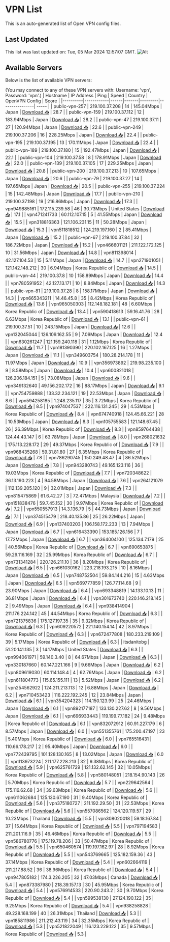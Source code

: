 # VPN List

This is an auto-generated list of Open VPN config files.

## Last Updated

This list was last updated on: Tue, 05 Mar 2024 12:57:07 GMT.
![Alt](https://repobeats.axiom.co/api/embed/186b98318ef1479477931607c1ad7d823f12451f.svg "Repobeats analytics image")

## Available Servers

Below is the list of available VPN servers:

(You may connect to any of these VPN servers with: Username: 'vpn', Password: 'vpn'.)
| Hostname | IP Address | Ping | Speed | Country | OpenVPN Config | Score |
|----------|------------|------|-------|---------|----------------| ----- |
| public-vpn-257 | 219.100.37.208 | 14 | 145.04Mbps | Japan | [Download 📥](./configs/server_0_JP.ovpn) | 28.7 |
| public-vpn-159 | 219.100.37.112 | 12 | 183.94Mbps | Japan | [Download 📥](./configs/server_1_JP.ovpn) | 28.2 |
| public-vpn-47 | 219.100.37.11 | 27 | 120.94Mbps | Japan | [Download 📥](./configs/server_2_JP.ovpn) | 22.6 |
| public-vpn-249 | 219.100.37.206 | 16 | 228.25Mbps | Japan | [Download 📥](./configs/server_3_JP.ovpn) | 22.4 |
| public-vpn-195 | 219.100.37.195 | 13 | 170.11Mbps | Japan | [Download 📥](./configs/server_4_JP.ovpn) | 22.4 |
| public-vpn-189 | 219.100.37.180 | 15 | 192.47Mbps | Japan | [Download 📥](./configs/server_5_JP.ovpn) | 22.1 |
| public-vpn-104 | 219.100.37.58 | 8 | 178.91Mbps | Japan | [Download 📥](./configs/server_6_JP.ovpn) | 22.0 |
| public-vpn-139 | 219.100.37.105 | 17 | 229.25Mbps | Japan | [Download 📥](./configs/server_7_JP.ovpn) | 20.8 |
| public-vpn-200 | 219.100.37.213 | 10 | 107.65Mbps | Japan | [Download 📥](./configs/server_8_JP.ovpn) | 20.6 |
| public-vpn-79 | 219.100.37.27 | 14 | 197.65Mbps | Japan | [Download 📥](./configs/server_9_JP.ovpn) | 20.5 |
| public-vpn-255 | 219.100.37.224 | 15 | 142.48Mbps | Japan | [Download 📥](./configs/server_10_JP.ovpn) | 17.7 |
| public-vpn-210 | 219.100.37.198 | 19 | 216.86Mbps | Japan | [Download 📥](./configs/server_11_JP.ovpn) | 17.3 |
| vpn949885161 | 172.115.239.58 | 46 | 30.73Mbps | United States | [Download 📥](./configs/server_12_US.ovpn) | 17.1 |
| vpn471241733 | 60.112.107.15 | 5 | 41.55Mbps | Japan | [Download 📥](./configs/server_13_JP.ovpn) | 15.5 |
| vpn318816363 | 121.106.231.15 | 11 | 50.28Mbps | Japan | [Download 📥](./configs/server_14_JP.ovpn) | 15.3 |
| vpn511818512 | 124.219.197.160 | 2 | 85.41Mbps | Japan | [Download 📥](./configs/server_15_JP.ovpn) | 15.2 |
| public-vpn-67 | 219.100.37.84 | 32 | 186.72Mbps | Japan | [Download 📥](./configs/server_16_JP.ovpn) | 15.2 |
| vpn466601121 | 211.122.172.125 | 10 | 31.56Mbps | Japan | [Download 📥](./configs/server_17_JP.ovpn) | 14.8 |
| vpn811398014 | 42.127.104.53 | 15 | 5.11Mbps | Japan | [Download 📥](./configs/server_18_JP.ovpn) | 14.7 |
| vpn271901051 | 121.142.148.212 | 30 | 6.94Mbps | Korea Republic of | [Download 📥](./configs/server_19_KR.ovpn) | 14.5 |
| public-vpn-44 | 219.100.37.8 | 10 | 158.89Mbps | Japan | [Download 📥](./configs/server_20_JP.ovpn) | 14.4 |
| vpn780591952 | 42.127.13.171 | 10 | 8.84Mbps | Japan | [Download 📥](./configs/server_21_JP.ovpn) | 14.3 |
| public-vpn-81 | 219.100.37.28 | 8 | 158.17Mbps | Japan | [Download 📥](./configs/server_22_JP.ovpn) | 14.3 |
| vpn665343211 | 14.46.45.8 | 35 | 8.42Mbps | Korea Republic of | [Download 📥](./configs/server_23_KR.ovpn) | 13.6 |
| vpn965050303 | 112.148.182.181 | 48 | 6.60Mbps | Korea Republic of | [Download 📥](./configs/server_24_KR.ovpn) | 13.4 |
| vpn590418613 | 59.16.41.76 | 28 | 6.63Mbps | Korea Republic of | [Download 📥](./configs/server_25_KR.ovpn) | 13.1 |
| public-vpn-61 | 219.100.37.51 | 10 | 243.15Mbps | Japan | [Download 📥](./configs/server_26_JP.ovpn) | 12.6 |
| vpn132045044 | 126.109.162.55 | 9 | 7.09Mbps | Japan | [Download 📥](./configs/server_27_JP.ovpn) | 12.4 |
| vpn630261247 | 121.159.240.118 | 31 | 1.12Mbps | Korea Republic of | [Download 📥](./configs/server_28_KR.ovpn) | 11.7 |
| vpn181390390 | 220.102.167.125 | 16 | 1.27Mbps | Japan | [Download 📥](./configs/server_29_JP.ovpn) | 11.1 |
| vpn349603754 | 180.28.214.178 | 11 | 11.97Mbps | Japan | [Download 📥](./configs/server_30_JP.ovpn) | 10.9 |
| vpn356973892 | 219.98.235.100 | 9 | 8.58Mbps | Japan | [Download 📥](./configs/server_31_JP.ovpn) | 10.4 |
| vpn600821018 | 126.206.184.151 | 5 | 73.08Mbps | Japan | [Download 📥](./configs/server_32_JP.ovpn) | 9.6 |
| vpn349132640 | 49.156.202.172 | 16 | 88.17Mbps | Japan | [Download 📥](./configs/server_33_JP.ovpn) | 9.1 |
| vpn754759888 | 133.32.234.121 | 19 | 22.53Mbps | Japan | [Download 📥](./configs/server_34_JP.ovpn) | 8.6 |
| vpn594258185 | 1.248.235.117 | 35 | 3.72Mbps | Korea Republic of | [Download 📥](./configs/server_35_KR.ovpn) | 8.5 |
| vpn974047537 | 222.116.131.245 | 29 | 4.53Mbps | Korea Republic of | [Download 📥](./configs/server_36_KR.ovpn) | 8.4 |
| vpn674740918 | 124.45.66.221 | 28 | 10.53Mbps | Japan | [Download 📥](./configs/server_37_JP.ovpn) | 8.3 |
| vpn105755583 | 121.148.67.45 | 26 | 26.39Mbps | Korea Republic of | [Download 📥](./configs/server_38_KR.ovpn) | 8.3 |
| vpn859764438 | 124.44.43.147 | 6 | 63.78Mbps | Japan | [Download 📥](./configs/server_39_JP.ovpn) | 8.0 |
| vpn268021632 | 175.113.228.172 | 29 | 49.37Mbps | Korea Republic of | [Download 📥](./configs/server_40_KR.ovpn) | 7.9 |
| vpn968435268 | 59.31.81.80 | 27 | 6.35Mbps | Korea Republic of | [Download 📥](./configs/server_41_KR.ovpn) | 7.8 |
| vpn786290745 | 150.249.48.47 | 4 | 86.52Mbps | Japan | [Download 📥](./configs/server_42_JP.ovpn) | 7.8 |
| vpn943280743 | 49.165.123.116 | 36 | 19.03Mbps | Korea Republic of | [Download 📥](./configs/server_43_KR.ovpn) | 7.7 |
| vpn720348622 | 36.13.190.223 | 4 | 94.58Mbps | Japan | [Download 📥](./configs/server_44_JP.ovpn) | 7.6 |
| vpn264121079 | 112.139.205.120 | 9 | 32.01Mbps | Japan | [Download 📥](./configs/server_45_JP.ovpn) | 7.3 |
| vpn815475869 | 61.6.42.27 | 3 | 72.47Mbps | Malaysia | [Download 📥](./configs/server_46_MY.ovpn) | 7.2 |
| vpn151838476 | 59.7.45.152 | 30 | 9.97Mbps | Korea Republic of | [Download 📥](./configs/server_47_KR.ovpn) | 7.2 |
| vpn550557913 | 14.3.136.79 | 5 | 44.73Mbps | Japan | [Download 📥](./configs/server_48_JP.ovpn) | 7.1 |
| vpn374515479 | 218.40.135.86 | 25 | 26.22Mbps | Japan | [Download 📥](./configs/server_49_JP.ovpn) | 6.9 |
| vpn137403203 | 106.158.172.233 | 13 | 7.94Mbps | Japan | [Download 📥](./configs/server_50_JP.ovpn) | 6.7 |
| vpn616433390 | 153.185.126.156 | 7 | 17.72Mbps | Japan | [Download 📥](./configs/server_51_JP.ovpn) | 6.7 |
| vpn364004100 | 125.134.7.179 | 25 | 40.56Mbps | Korea Republic of | [Download 📥](./configs/server_52_KR.ovpn) | 6.7 |
| vpn690653875 | 59.29.116.169 | 32 | 25.99Mbps | Korea Republic of | [Download 📥](./configs/server_53_KR.ovpn) | 6.7 |
| vpn731341284 | 220.126.211.10 | 36 | 8.20Mbps | Korea Republic of | [Download 📥](./configs/server_54_KR.ovpn) | 6.5 |
| vpn661030162 | 223.218.193.215 | 10 | 8.16Mbps | Japan | [Download 📥](./configs/server_55_JP.ovpn) | 6.5 |
| vpn748752504 | 59.84.144.216 | 15 | 4.63Mbps | Japan | [Download 📥](./configs/server_56_JP.ovpn) | 6.5 |
| vpn569777859 | 126.77.114.68 | 9 | 23.90Mbps | Japan | [Download 📥](./configs/server_57_JP.ovpn) | 6.4 |
| vpn693348819 | 14.133.10.13 | 11 | 36.81Mbps | Japan | [Download 📥](./configs/server_58_JP.ovpn) | 6.4 |
| vpn301673740 | 220.146.218.145 | 2 | 9.49Mbps | Japan | [Download 📥](./configs/server_59_JP.ovpn) | 6.4 |
| vpn938414904 | 211.176.224.142 | 45 | 44.54Mbps | Korea Republic of | [Download 📥](./configs/server_60_KR.ovpn) | 6.3 |
| vpn721375836 | 175.127.197.35 | 35 | 9.32Mbps | Korea Republic of | [Download 📥](./configs/server_61_KR.ovpn) | 6.3 |
| vpn609220572 | 221.140.154.14 | 42 | 8.97Mbps | Korea Republic of | [Download 📥](./configs/server_62_KR.ovpn) | 6.3 |
| vpn672477808 | 180.233.219.109 | 39 | 5.17Mbps | Korea Republic of | [Download 📥](./configs/server_63_KR.ovpn) | 6.3 |
| itsdanitobg | 51.20.141.135 | 3 | 14.17Mbps | United States | [Download 📥](./configs/server_64_US.ovpn) | 6.3 |
| vpn994061971 | 59.140.3.40 | 8 | 64.67Mbps | Japan | [Download 📥](./configs/server_65_JP.ovpn) | 6.3 |
| vpn330187660 | 60.147.221.166 | 9 | 9.66Mbps | Japan | [Download 📥](./configs/server_66_JP.ovpn) | 6.2 |
| vpn809619030 | 60.114.148.4 | 4 | 62.76Mbps | Japan | [Download 📥](./configs/server_67_JP.ovpn) | 6.2 |
| vpn611804773 | 115.65.155.111 | 13 | 5.52Mbps | Japan | [Download 📥](./configs/server_68_JP.ovpn) | 6.2 |
| vpn254562922 | 124.211.213.113 | 12 | 6.88Mbps | Japan | [Download 📥](./configs/server_69_JP.ovpn) | 6.2 |
| vpn710453423 | 116.222.192.245 | 12 | 23.84Mbps | Japan | [Download 📥](./configs/server_70_JP.ovpn) | 6.1 |
| vpn354204323 | 114.150.123.99 | 25 | 24.46Mbps | Japan | [Download 📥](./configs/server_71_JP.ovpn) | 6.1 |
| vpn892177187 | 133.130.227.62 | 8 | 9.56Mbps | Japan | [Download 📥](./configs/server_72_JP.ovpn) | 6.1 |
| vpn696933443 | 119.199.77.182 | 24 | 9.48Mbps | Korea Republic of | [Download 📥](./configs/server_73_KR.ovpn) | 6.1 |
| vpn832072912 | 60.91.227.179 | 6 | 8.57Mbps | Japan | [Download 📥](./configs/server_74_JP.ovpn) | 6.0 |
| vpn551355761 | 175.200.47.197 | 23 | 5.40Mbps | Korea Republic of | [Download 📥](./configs/server_75_KR.ovpn) | 6.0 |
| vpn765516431 | 110.66.178.217 | 2 | 95.40Mbps | Japan | [Download 📥](./configs/server_76_JP.ovpn) | 6.0 |
| vpn772439795 | 101.128.130.165 | 8 | 13.02Mbps | Japan | [Download 📥](./configs/server_77_JP.ovpn) | 6.0 |
| vpn113973224 | 211.177.228.213 | 32 | 9.38Mbps | Korea Republic of | [Download 📥](./configs/server_78_KR.ovpn) | 5.9 |
| vpn625761729 | 121.132.62.145 | 32 | 10.05Mbps | Korea Republic of | [Download 📥](./configs/server_79_KR.ovpn) | 5.8 |
| vpn580148051 | 218.154.90.143 | 26 | 5.70Mbps | Korea Republic of | [Download 📥](./configs/server_80_KR.ovpn) | 5.7 |
| vpn229642564 | 175.116.62.68 | 34 | 39.63Mbps | Korea Republic of | [Download 📥](./configs/server_81_KR.ovpn) | 5.6 |
| vpn611062684 | 125.130.67.190 | 31 | 9.40Mbps | Korea Republic of | [Download 📥](./configs/server_82_KR.ovpn) | 5.6 |
| vpn375180727 | 211.192.29.50 | 31 | 22.53Mbps | Korea Republic of | [Download 📥](./configs/server_83_KR.ovpn) | 5.6 |
| vpn557086562 | 124.120.119.57 | 29 | 10.23Mbps | Thailand | [Download 📥](./configs/server_84_TH.ovpn) | 5.5 |
| vpn308020018 | 59.18.167.84 | 37 | 15.64Mbps | Korea Republic of | [Download 📥](./configs/server_85_KR.ovpn) | 5.5 |
| vpn797194583 | 211.201.116.9 | 35 | 46.46Mbps | Korea Republic of | [Download 📥](./configs/server_86_KR.ovpn) | 5.5 |
| vpn586780776 | 175.119.78.206 | 33 | 50.47Mbps | Korea Republic of | [Download 📥](./configs/server_87_KR.ovpn) | 5.5 |
| vpn650460574 | 119.197.162.97 | 28 | 8.92Mbps | Korea Republic of | [Download 📥](./configs/server_88_KR.ovpn) | 5.5 |
| vpn543769665 | 125.182.159.36 | 43 | 37.14Mbps | Korea Republic of | [Download 📥](./configs/server_89_KR.ovpn) | 5.4 |
| vpn602664119 | 211.217.88.52 | 36 | 38.96Mbps | Korea Republic of | [Download 📥](./configs/server_90_KR.ovpn) | 5.4 |
| vpn947805182 | 174.3.226.205 | 32 | 47.03Mbps | Canada | [Download 📥](./configs/server_91_CA.ovpn) | 5.4 |
| vpn873387980 | 218.39.157.13 | 30 | 45.95Mbps | Korea Republic of | [Download 📥](./configs/server_92_KR.ovpn) | 5.4 |
| vpn576914533 | 220.90.243.2 | 30 | 9.70Mbps | Korea Republic of | [Download 📥](./configs/server_93_KR.ovpn) | 5.4 |
| vpn599538130 | 27.124.190.122 | 35 | 9.25Mbps | Korea Republic of | [Download 📥](./configs/server_94_KR.ovpn) | 5.4 |
| vpn938258828 | 49.228.168.199 | 40 | 26.31Mbps | Thailand | [Download 📥](./configs/server_95_TH.ovpn) | 5.3 |
| vpn185811986 | 211.212.43.119 | 34 | 32.35Mbps | Korea Republic of | [Download 📥](./configs/server_96_KR.ovpn) | 5.3 |
| vpn521822049 | 116.123.229.122 | 35 | 9.57Mbps | Korea Republic of | [Download 📥](./configs/server_97_KR.ovpn) | 5.3 |
